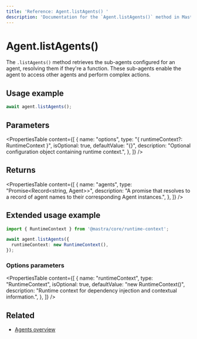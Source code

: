 ```yaml
---
title: 'Reference: Agent.listAgents() '
description: 'Documentation for the `Agent.listAgents()` method in Mastra agents, which retrieves the sub-agents that the agent can access.'
---
```


# Agent.listAgents()

The `.listAgents()` method retrieves the sub-agents configured for an agent, resolving them if they're a function. These sub-agents enable the agent to access other agents and perform complex actions.

## Usage example

```typescript copy
await agent.listAgents();
```

## Parameters

<PropertiesTable
content={[
{
name: "options",
type: "{ runtimeContext?: RuntimeContext }",
isOptional: true,
defaultValue: "{}",
description: "Optional configuration object containing runtime context.",
},
]}
/>

## Returns

<PropertiesTable
content={[
{
name: "agents",
type: "Promise<Record<string, Agent>>",
description: "A promise that resolves to a record of agent names to their corresponding Agent instances.",
},
]}
/>

## Extended usage example

```typescript copy
import { RuntimeContext } from '@mastra/core/runtime-context';

await agent.listAgents({
  runtimeContext: new RuntimeContext(),
});
```

### Options parameters

<PropertiesTable
content={[
{
name: "runtimeContext",
type: "RuntimeContext",
isOptional: true,
defaultValue: "new RuntimeContext()",
description: "Runtime context for dependency injection and contextual information.",
},
]}
/>

## Related

- [Agents overview](../../docs/agents/overview)
